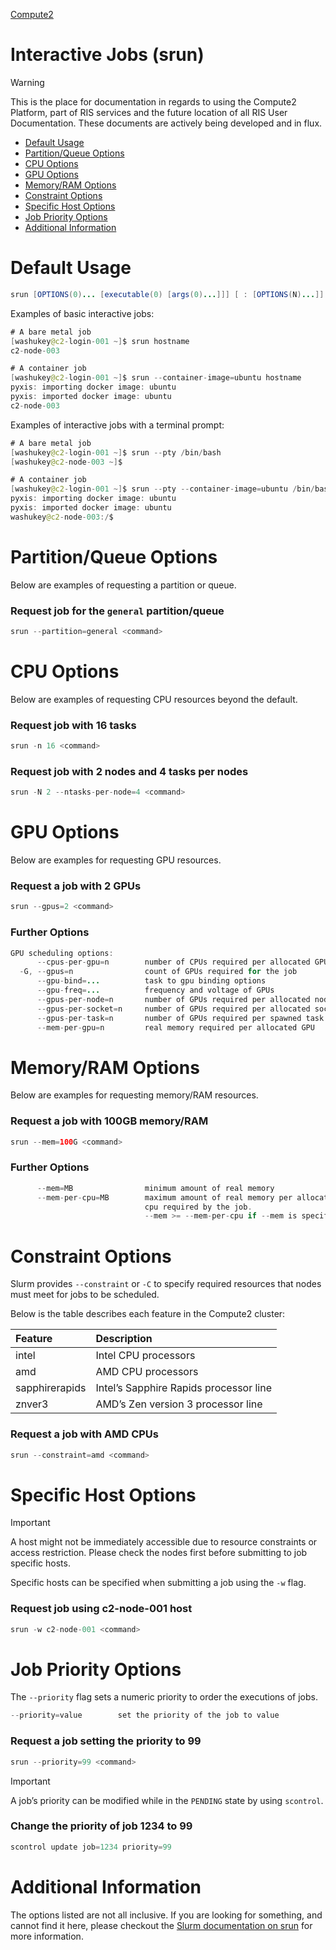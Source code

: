 
[Compute2](https://washu.atlassian.net/wiki/spaces/RUD/pages/1733361759/Compute2)

# Interactive Jobs (srun)

> [!WARNING]
> This is the place for documentation in regards to using the Compute2 Platform, part of RIS services and the future location of all RIS User Documentation. These documents are actively being developed and in flux.

- [Default Usage](#default-usage)
- [Partition/Queue Options](#partition-queue-options)
- [CPU Options](#cpu-options)
- [GPU Options](#gpu-options)
- [Memory/RAM Options](#memory-ram-options)
- [Constraint Options](#constraint-options)
- [Specific Host Options](#specific-host-options)
- [Job Priority Options](#job-priority-options)
- [Additional Information](#additional-information)

# Default Usage

```java
srun [OPTIONS(0)... [executable(0) [args(0)...]]] [ : [OPTIONS(N)...]] executable(N) [args(N)...]
```

Examples of basic interactive jobs:

```java
# A bare metal job
[washukey@c2-login-001 ~]$ srun hostname
c2-node-003

# A container job
[washukey@c2-login-001 ~]$ srun --container-image=ubuntu hostname
pyxis: importing docker image: ubuntu
pyxis: imported docker image: ubuntu
c2-node-003
```

Examples of interactive jobs with a terminal prompt:

```java
# A bare metal job
[washukey@c2-login-001 ~]$ srun --pty /bin/bash
[washukey@c2-node-003 ~]$ 

# A container job
[washukey@c2-login-001 ~]$ srun --pty --container-image=ubuntu /bin/bash
pyxis: importing docker image: ubuntu
pyxis: imported docker image: ubuntu
washukey@c2-node-003:/$
```

# Partition/Queue Options

Below are examples of requesting a partition or queue.

### Request job for the `general` partition/queue

```java
srun --partition=general <command>
```

# CPU Options

Below are examples of requesting CPU resources beyond the default.

### Request job with 16 tasks

```java
srun -n 16 <command>
```

### Request job with 2 nodes and 4 tasks per nodes

```java
srun -N 2 --ntasks-per-node=4 <command>
```

# GPU Options

Below are examples for requesting GPU resources.

### Request a job with 2 GPUs

```java
srun --gpus=2 <command>
```

### Further Options

```java
GPU scheduling options:
      --cpus-per-gpu=n        number of CPUs required per allocated GPU
  -G, --gpus=n                count of GPUs required for the job
      --gpu-bind=...          task to gpu binding options
      --gpu-freq=...          frequency and voltage of GPUs
      --gpus-per-node=n       number of GPUs required per allocated node
      --gpus-per-socket=n     number of GPUs required per allocated socket
      --gpus-per-task=n       number of GPUs required per spawned task
      --mem-per-gpu=n         real memory required per allocated GPU
```

# Memory/RAM Options

Below are examples for requesting memory/RAM resources.

### Request a job with 100GB memory/RAM

```java
srun --mem=100G <command>
```

### Further Options

```java
      --mem=MB                minimum amount of real memory
      --mem-per-cpu=MB        maximum amount of real memory per allocated
                              cpu required by the job.
                              --mem >= --mem-per-cpu if --mem is specified.

```

# Constraint Options

Slurm provides `--constraint` or `-C` to specify required resources that nodes must meet for jobs to be scheduled.

Below is the table describes each feature in the Compute2 cluster:

|  **Feature**    |  **Description**                       |
|:----------------|:---------------------------------------|
| intel           | Intel CPU processors                   |
| amd             | AMD CPU processors                     |
| sapphirerapids  | Intel’s Sapphire Rapids processor line |
| znver3          | AMD’s Zen version 3 processor line     |

### Request a job with AMD CPUs

```java
srun --constraint=amd <command>
```

# Specific Host Options

> [!IMPORTANT]
> A host might not be immediately accessible due to resource constraints or access restriction. Please check the nodes first before submitting to job specific hosts.

Specific hosts can be specified when submitting a job using the `-w` flag.

### Request job using c2-node-001 host

```java
srun -w c2-node-001 <command>
```

# Job Priority Options

The `--priority` flag sets a numeric priority to order the executions of jobs.

```java
--priority=value        set the priority of the job to value
```

### Request a job setting the priority to 99

```java
srun --priority=99 <command>
```

> [!IMPORTANT]
> A job’s priority can be modified while in the `PENDING` state by using `scontrol`.

### Change the priority of job 1234 to 99

```java
scontrol update job=1234 priority=99
```

# Additional Information

The options listed are not all inclusive. If you are looking for something, and cannot find it here, please checkout the [Slurm documentation on srun](https://slurm.schedmd.com/srun.html) for more information.
